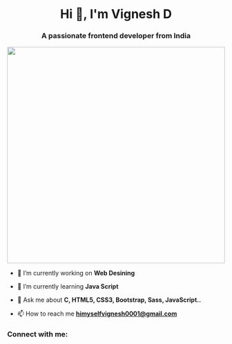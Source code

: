 <h1 align="center">Hi 👋, I'm Vignesh D</h1>
<h3 align="center">A passionate frontend developer from India</h3>
<img align="center" width="100%" height="500" src="https://cdn.dribbble.com/users/2131993/screenshots/4948736/thoughtworks-gif_dribbble.gif">

- 🔭 I’m currently working on **Web Desining**

- 🌱 I’m currently learning **Java Script**

- 💬 Ask me about **C, HTML5, CSS3, Bootstrap, Sass, JavaScript..**

- 📫 How to reach me **himyselfvignesh0001@gmail.com**

<h3 align="left">Connect with me:</h3>
<p align="left">
</p>
